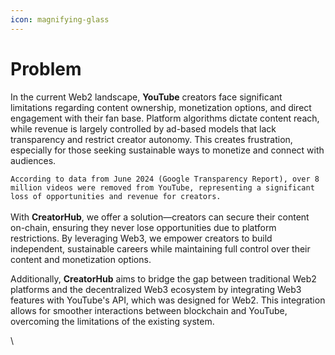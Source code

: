 ```yaml
---
icon: magnifying-glass
---
```


# Problem

In the current Web2 landscape, **YouTube** creators face significant limitations regarding content ownership, monetization options, and direct engagement with their fan base. Platform algorithms dictate content reach, while revenue is largely controlled by ad-based models that lack transparency and restrict creator autonomy. This creates frustration, especially for those seeking sustainable ways to monetize and connect with audiences.

`According to data from June 2024 (Google Transparency Report), over 8 million videos were removed from YouTube, representing a significant loss of opportunities and revenue for creators.` \
\
With **CreatorHub**, we offer a solution—creators can secure their content on-chain, ensuring they never lose opportunities due to platform restrictions. By leveraging Web3, we empower creators to build independent, sustainable careers while maintaining full control over their content and monetization options.

Additionally, **CreatorHub** aims to bridge the gap between traditional Web2 platforms and the decentralized Web3 ecosystem by integrating Web3 features with YouTube's API, which was designed for Web2. This integration allows for smoother interactions between blockchain and YouTube, overcoming the limitations of the existing system.

\
